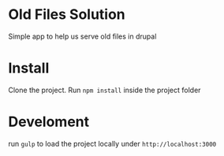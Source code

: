 # Old Files Solution
Simple app to help us serve old files in drupal

# Install
Clone the project. Run `npm install` inside the project folder

# Develoment
run `gulp` to load the project locally under `http://localhost:3000`
